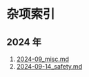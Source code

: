 #  杂项索引

## 2024 年

1. [2024-09_misc.md](../../data/misc/2024-09_misc.md)
2. [2024-09-14_safety.md](../../data/misc/2024-09-14_safety.md)

